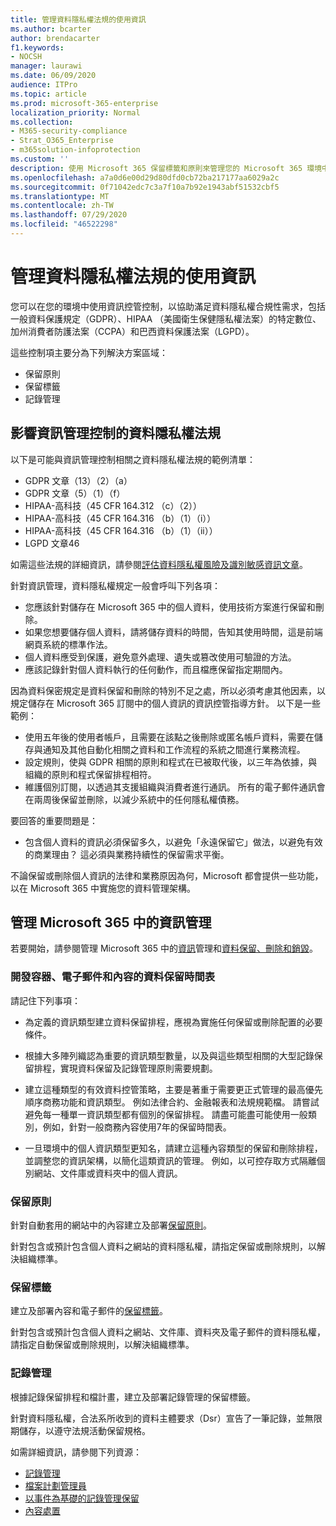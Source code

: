 ```yaml
---
title: 管理資料隱私權法規的使用資訊
ms.author: bcarter
author: brendacarter
f1.keywords:
- NOCSH
manager: laurawi
ms.date: 06/09/2020
audience: ITPro
ms.topic: article
ms.prod: microsoft-365-enterprise
localization_priority: Normal
ms.collection:
- M365-security-compliance
- Strat_O365_Enterprise
- m365solution-infoprotection
ms.custom: ''
description: 使用 Microsoft 365 保留標籤和原則來管理您的 Microsoft 365 環境中的個人資料。
ms.openlocfilehash: a7a0d6e00d29d80dfd0cb72ba217177aa6029a2c
ms.sourcegitcommit: 0f71042edc7c3a7f10a7b92e1943abf51532cbf5
ms.translationtype: MT
ms.contentlocale: zh-TW
ms.lasthandoff: 07/29/2020
ms.locfileid: "46522298"
---
```

# <a name="govern-information-subject-to-data-privacy-regulation"></a>管理資料隱私權法規的使用資訊

您可以在您的環境中使用資訊控管控制，以協助滿足資料隱私權合規性需求，包括一般資料保護規定（GDPR）、HIPAA （美國衛生保健隱私權法案）的特定數位、加州消費者防護法案（CCPA）和巴西資料保護法案（LGPD）。 

這些控制項主要分為下列解決方案區域：

- 保留原則
- 保留標籤
- 記錄管理

## <a name="data-privacy-regulations-impacting-information-governance-controls"></a>影響資訊管理控制的資料隱私權法規

以下是可能與資訊管理控制相關之資料隱私權法規的範例清單：

- GDPR 文章（13）（2）（a）
- GDPR 文章（5）（1）（f）
- HIPAA-高科技（45 CFR 164.312 （c）（2））
- HIPAA-高科技（45 CFR 164.316 （b）（1）（i））
- HIPAA-高科技（45 CFR 164.316 （b）（1）（ii））
- LGPD 文章46

如需這些法規的詳細資訊，請參閱[評估資料隱私權風險及識別敏感資訊文章](information-protection-deploy-assess.md)。

針對資訊管理，資料隱私權規定一般會呼叫下列各項：

- 您應該針對儲存在 Microsoft 365 中的個人資料，使用技術方案進行保留和刪除。
- 如果您想要儲存個人資料，請將儲存資料的時間，告知其使用時間，這是前端網頁系統的標準作法。
- 個人資料應受到保護，避免意外處理、遺失或篡改使用可驗證的方法。
- 應該記錄針對個人資料執行的任何動作，而且檔應保留指定期間內。

因為資料保密規定是資料保留和刪除的特別不足之處，所以必須考慮其他因素，以規定儲存在 Microsoft 365 訂閱中的個人資訊的資訊控管指導方針。 以下是一些範例：

- 使用五年後的使用者帳戶，且需要在該點之後刪除或匿名帳戶資料，需要在儲存與通知及其他自動化相關之資料和工作流程的系統之間進行業務流程。
- 設定規則，使與 GDPR 相關的原則和程式在已被取代後，以三年為依據，與組織的原則和程式保留排程相符。
- 維護個別訂閱，以透過其支援組織與消費者進行通訊。 所有的電子郵件通訊會在兩周後保留並刪除，以減少系統中的任何隱私權債務。

要回答的重要問題是： 

- 包含個人資料的資訊必須保留多久，以避免「永遠保留它」做法，以避免有效的商業理由？ 這必須與業務持續性的保留需求平衡。

不論保留或刪除個人資訊的法律和業務原因為何，Microsoft 都會提供一些功能，以在 Microsoft 365 中實施您的資料管理架構。

## <a name="managing-information-governance-in-microsoft-365"></a>管理 Microsoft 365 中的資訊管理

若要開始，請參閱管理 Microsoft 365 中的[資訊](../compliance/manage-information-governance.md)管理和[資料保留、刪除和銷毀](https://docs.microsoft.com/office365/Enterprise/office-365-data-retention-deletion-and-destruction-overview)。

### <a name="develop-data-retention-schedules-for-containers-email-and-content"></a>開發容器、電子郵件和內容的資料保留時間表

請記住下列事項：

- 為定義的資訊類型建立資料保留排程，應視為實施任何保留或刪除配置的必要條件。

- 根據大多陣列織認為重要的資訊類型數量，以及與這些類型相關的大型記錄保留排程，實現資料保留及記錄管理原則需要規劃。 

- 建立這種類型的有效資料控管策略，主要是著重于需要更正式管理的最高優先順序商務功能和資訊類型。 例如法律合約、金融報表和法規規範檔。 請嘗試避免每一種單一資訊類型都有個別的保留排程。 請盡可能盡可能使用一般類別，例如，針對一般商務內容使用7年的保留時間表。

- 一旦環境中的個人資訊類型更知名，請建立這種內容類型的保留和刪除排程，並調整您的資訊架構，以簡化這類資訊的管理。 例如，以可控存取方式隔離個別網站、文件庫或資料夾中的個人資訊。

### <a name="retention-policies"></a>保留原則

針對自動套用的網站中的內容建立及部署[保留原則](../compliance/retention-policies.md)。

針對包含或預計包含個人資料之網站的資料隱私權，請指定保留或刪除規則，以解決組織標準。

### <a name="retention-labels"></a>保留標籤

建立及部署內容和電子郵件的[保留標籤](../compliance/labels.md)。

針對包含或預計包含個人資料之網站、文件庫、資料夾及電子郵件的資料隱私權，請指定自動保留或刪除規則，以解決組織標準。

### <a name="records-management"></a>記錄管理

根據記錄保留排程和檔計畫，建立及部署記錄管理的保留標籤。

針對資料隱私權，合法系所收到的資料主體要求（Dsr）宣告了一筆記錄，並無限期儲存，以遵守法規活動保留規格。

如需詳細資訊，請參閱下列資源： 

- [記錄管理](../compliance/records-management.md)
- [檔案計劃管理員](../compliance/file-plan-manager.md)
- [以事件為基礎的記錄管理保留](../compliance/automate-event-driven-retention.md)
- [內容處置](../compliance/disposition-reviews.md)
